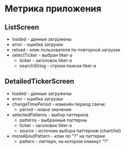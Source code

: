 # Метрика приложения

## ListScreen
- loaded - данные загружены
- error - ошибка загрузки
- reload - клик пользователя по повторной загрузке
- selectTicker - выбран tiker-а
    - ticker - заголовок tiker-а
    - searchString - строка поиска tiker-а

## DetailedTickerScreen
- loaded - данные загружены
- error - ошибка загрузки
- changeTimePeriod - изменён период свечи:
    - period - новое значение
- selectedPatterns - выбор паттернов
    - patterns - выбранные паттерны
    - ticker - заголовок tiker-а
    - source - источник выбора паттернов (chart/list)
- moreAboutPattern - клик по "?" на паттерне
    - pattern - паттерн, на котором кликнут "?"
